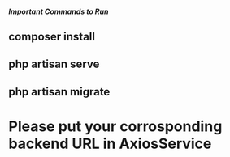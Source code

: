 ##### Important Commands to Run 

## composer install
## php artisan serve
## php artisan migrate

# Please put your corrosponding backend URL in AxiosService